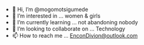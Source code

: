 - 👋 Hi, I’m @mogomotsigumede
- 👀 I’m interested in ... women & girls
- 🌱 I’m currently learning ... not abandoning nobody
- 💞️ I’m looking to collaborate on ... Technology
- 📫 How to reach me ... EnconDivion@outlook.com

<!---
mogomotsigumede/mogomotsigumede is a ✨ special ✨ repository because its `README.md` (this file) appears on your GitHub profile.
You can click the Preview link to take a look at your changes.
--->
